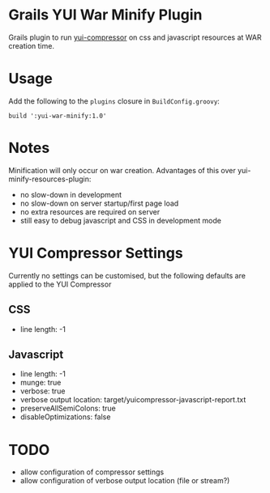 Grails YUI War Minify Plugin
========================

Grails plugin to run [yui-compressor][1] on css and javascript resources at WAR creation time.

# Usage

Add the following to the `plugins` closure in `BuildConfig.groovy`:

	build ':yui-war-minify:1.0'

# Notes

Minification will only occur on war creation.  Advantages of this over yui-minify-resources-plugin:

* no slow-down in development
* no slow-down on server startup/first page load
* no extra resources are required on server
* still easy to debug javascript and CSS in development mode

# YUI Compressor Settings

Currently no settings can be customised, but the following defaults are applied to the YUI Compressor

## CSS

* line length: -1

## Javascript

* line length: -1
* munge: true
* verbose: true
* verbose output location: target/yuicompressor-javascript-report.txt
* preserveAllSemiColons: true
* disableOptimizations: false

# TODO

* allow configuration of compressor settings
* allow configuration of verbose output location (file or stream?)

[1]: https://github.com/yui/yuicompressor/

